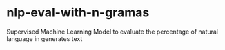# nlp-eval-with-n-gramas
Supervised Machine Learning Model to evaluate the percentage of natural language in generates text
